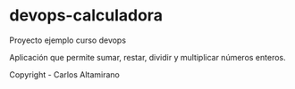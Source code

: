 # devops-calculadora
Proyecto ejemplo curso devops

Aplicación que permite sumar, restar, dividir y multiplicar números enteros.

Copyright - Carlos Altamirano

